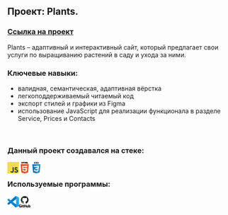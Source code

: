 ## Проект: Plants.

### [Ссылка на проект](https://elsiesmile.github.io/plants/)

<p>Plants – адаптивный и интерактивный сайт, который предлагает свои услуги по выращиванию растений в саду и ухода за ними.</p>

### Ключевые навыки:

+ валидная, семантическая, адаптивная вёрстка
+ легкоподдерживаемый читаемый код
+ экспорт стилей и графики из Figma
+ использование JavaScript для реализации функционала в разделе Service, Prices и Contacts
<br />

### Данный проект создавался на стеке:
<img align="left" alt="JavaScript" width="26px" src="https://raw.githubusercontent.com/github/explore/80688e429a7d4ef2fca1e82350fe8e3517d3494d/topics/javascript/javascript.png" />
<img align="left" alt="HTML5" width="26px" src="https://raw.githubusercontent.com/github/explore/80688e429a7d4ef2fca1e82350fe8e3517d3494d/topics/html/html.png" />
<img align="left" alt="CSS3" width="26px" src="https://raw.githubusercontent.com/github/explore/80688e429a7d4ef2fca1e82350fe8e3517d3494d/topics/css/css.png" />

<br />

### Используемые программы:
<img align="left" alt="Visual Studio Code" width="26px" src="https://raw.githubusercontent.com/github/explore/80688e429a7d4ef2fca1e82350fe8e3517d3494d/topics/visual-studio-code/visual-studio-code.png" />
<img align="left" alt="github" width="26px" src="https://raw.githubusercontent.com/devicons/devicon/1119b9f84c0290e0f0b38982099a2bd027a48bf1/icons/github/github-original-wordmark.svg"/>
